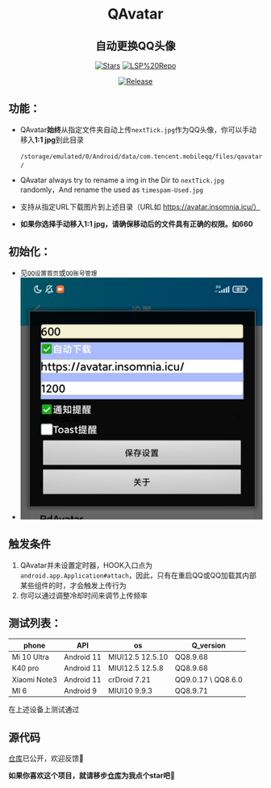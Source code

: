 <div align="center">


<h1>QAvatar</h1>
<h2>自动更换QQ头像</h2>

<div align="center">


  [![Stars](https://img.shields.io/github/stars/Nooniebao/qavatar?label=stars)](https://github.com/Nooniebao/qavatar)
  [![LSP%20Repo](https://img.shields.io/github/downloads/Xposed-Modules-Repo/icu.insomnia.qavatar/total?label=LSP%20Repo&labelColor=F48FB1)](https://github.com/Xposed-Modules-Repo/icu.insomnia.qavatar/releases)
</div>

[![Release](https://img.shields.io/github/v/release/Xposed-Modules-Repo/icu.insomnia.qavatar)](https://github.com/Xposed-Modules-Repo/icu.insomnia.qavatar/releases/latest)

</div>





## 功能：

- QAvatar**始终**从指定文件夹自动上传`nextTick.jpg`作为QQ头像，你可以手动移入**1:1 jpg**到此目录

  `/storage/emulated/0/Android/data/com.tencent.mobileqq/files/qavatar/`

- QAvatar always try to rename a img in the Dir to `nextTick.jpg` randomly，And rename the used as `timespam-Used.jpg`

- 支持从指定URL下载图片到上述目录（URL如 https://avatar.insomnia.icu/）

- **如果你选择手动移入1:1 jpg，请确保移动后的文件具有正确的权限。如660**



## 初始化：

- 见`QQ设置首页`或`QQ账号管理`
- <img src="https://github.com/Xposed-Modules-Repo/icu.insomnia.qavatar/blob/main/img/161ff7eff5c18faaee576a6ac07f5bed.jpg?raw=true" alt="img" style="zoom:67%;" />


## 触发条件
1. QAvatar并未设置定时器，HOOK入口点为`android.app.Application#attach`，因此，只有在重启QQ或QQ加载其内部某些组件的时，才会触发上传行为
2. 你可以通过调整冷却时间来调节上传频率


## 测试列表：

| phone        | API        | os              | Q_version          |
| ------------ | ---------- | --------------- | ------------------ |
| Mi 10 Ultra  | Android 11  | MIUI12.5 12.5.10 | QQ8.9.68           |
| K40 pro      | Android 11  | MIUI12.5 12.5.8 | QQ8.9.68           |
| Xiaomi Note3 | Android 11 | crDroid 7.21    | QQ9.0.17 \ QQ8.6.0 |
| MI 6         | Android 9  | MIUI10 9.9.3    | QQ8.9.71           |

在上述设备上测试通过



## 源代码

[仓库](https://github.com/NoonieBao/QAvatar)已公开，欢迎反馈🚀

**如果你喜欢这个项目，就请移步[仓库](https://github.com/NoonieBao/QAvatar)为我点个star吧**🥰
